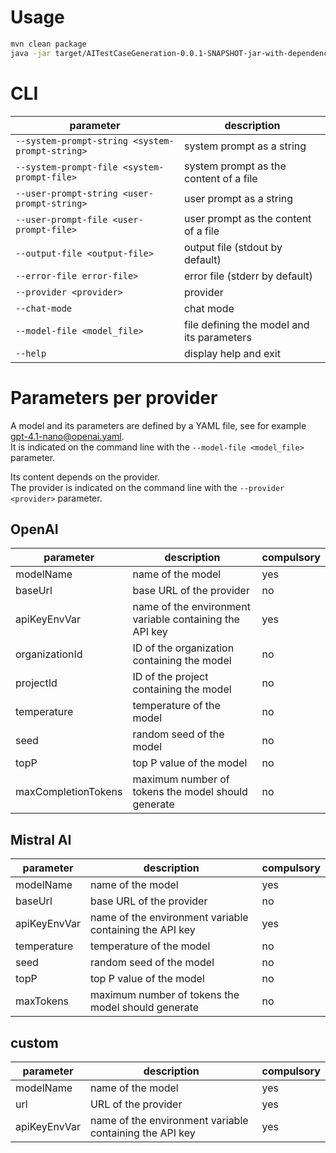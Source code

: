 # Usage
```bash
mvn clean package
java -jar target/AITestCaseGeneration-0.0.1-SNAPSHOT-jar-with-dependencies.jar --user-prompt-string "Hello!" --system-prompt-string "You are a humorist. You always answer with jokes." --provider OpenAI --model-file gpt-4.1-nano@openai.yaml
```

# CLI
| parameter                                       | description                                |
| ----------------------------------------------- | ------------------------------------------ |
| `--system-prompt-string <system-prompt-string>` | system prompt as a string                  |
| `--system-prompt-file <system-prompt-file>`     | system prompt as the content of a file     |
| `--user-prompt-string <user-prompt-string>`     | user prompt as a string                    |
| `--user-prompt-file <user-prompt-file>`         | user prompt as the content of a file       |
| `--output-file <output-file>`                   | output file (stdout by default)            |
| `--error-file error-file>`                      | error file (stderr by default)             |
| `--provider <provider>`                         | provider                                   |
| `--chat-mode`                                   | chat mode                                  |
| `--model-file <model_file>`                     | file defining the model and its parameters |
| `--help`                                        | display help and exit                      |

# Parameters per provider

A model and its parameters are defined by a YAML file, see for example [gpt-4.1-nano@openai.yaml](gpt-4.1-nano@openai.yaml).  
It is indicated on the command line with the `--model-file <model_file>` parameter.

Its content depends on the provider.  
The provider is indicated on the command line with the `--provider <provider>` parameter.

## OpenAI
| parameter           | description                                              | compulsory   |
| ------------------- | -------------------------------------------------------- | ------------ |
| modelName           | name of the model                                        | yes          |
| baseUrl             | base URL of the provider                                 | no           |
| apiKeyEnvVar        | name of the environment variable containing the API key  | yes          |
| organizationId      | ID of the organization containing the model              | no           |
| projectId           | ID of the project containing the model                   | no           |
| temperature         | temperature of the model                                 | no           |
| seed                | random seed of the model                                 | no           |
| topP                | top P value of the model                                 | no           |
| maxCompletionTokens | maximum number of tokens the model should generate       | no           |

## Mistral AI
| parameter           | description                                              | compulsory   |
| ------------------- | -------------------------------------------------------- | ------------ |
| modelName           | name of the model                                        | yes          |
| baseUrl             | base URL of the provider                                 | no           |
| apiKeyEnvVar        | name of the environment variable containing the API key  | yes          |
| temperature         | temperature of the model                                 | no           |
| seed                | random seed of the model                                 | no           |
| topP                | top P value of the model                                 | no           |
| maxTokens           | maximum number of tokens the model should generate       | no           |

## custom
| parameter           | description                                              | compulsory   |
| ------------------- | -------------------------------------------------------- | ------------ |
| modelName           | name of the model                                        | yes          |
| url                 | URL of the provider                                      | yes          |
| apiKeyEnvVar        | name of the environment variable containing the API key  | yes          |
